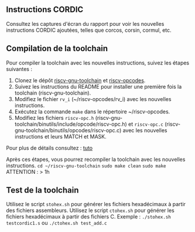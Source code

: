 ## Instructions CORDIC

Consultez les captures d'écran du rapport pour voir les nouvelles instructions CORDIC ajoutées, telles que corcos, corsin, cormul, etc.

## Compilation de la toolchain

Pour compiler la toolchain avec les nouvelles instructions, suivez les étapes suivantes :

1. Clonez le dépôt [riscv-gnu-toolchain](https://github.com/riscv-collab/riscv-gnu-toolchain) et [riscv-opcodes](https://github.com/riscv/riscv-opcodes).
2. Suivez les instructions du README pour installer une première fois la toolchain (riscv-gnu-toolchain).
3. Modifiez le fichier `rv_i` (~/riscv-opcodes/rv_i) avec les nouvelles instructions.
4. Exécutez la commande `make` dans le répertoire ~/riscv-opcodes.
5. Modifiez les fichiers `riscv-opc.h` (riscv-gnu-toolchain/binutils/include/opcode/riscv-opc.h) et `riscv-opc.c`  (riscv-gnu-toolchain/binutils/opcodes/riscv-opc.c) avec les nouvelles instructions et leurs MATCH et MASK.

Pour plus de détails consultez : [tuto](https://pcotret.gitlab.io/riscv-custom/sw_toolchain.html#adding-a-custom-instruction-in-the-cross-compiler)

Après ces étapes, vous pourrez recompiler la toolchain avec les nouvelles instructions.
`cd ~/riscv-gnu-toolchain`
`sudo make clean`
`sudo make`
ATTENTION : > 1h

## Test de la toolchain

Utilisez le script `stohex.sh` pour générer les fichiers hexadécimaux à partir des fichiers assembleurs. 
Utilisez le script `ctohex.sh` pour générer les fichiers hexadécimaux à partir des fichiers C. 
Exemple : `./stohex.sh testcordic1.s` ou `./ctohex.sh test_add.c`
